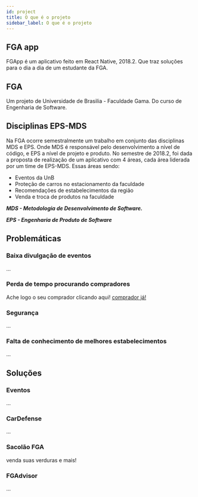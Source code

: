 ```yaml
---
id: project
title: O que é o projeto
sidebar_label: O que é o projeto
---
```


## FGA app
FGApp é um aplicativo feito em React Native, 2018.2. Que traz soluções para o dia a dia de um estudante da FGA.

## FGA
Um projeto de Universidade de Brasilia - Faculdade Gama.
Do curso de Engenharia de Software.

## Disciplinas EPS-MDS
Na FGA ocorre semestralmente um trabalho em conjunto das disciplinas MDS e EPS. Onde MDS é responsável pelo desenvolvimento a nível de código, e EPS a nível de projeto e produto. No semestre de 2018.2, foi dada a proposta de realização de um aplicativo com 4 áreas, cada área liderada por um time de EPS-MDS. Essas áreas sendo: 

- Eventos da UnB
- Proteção de carros no estacionamento da faculdade
- Recomendações de estabelecimentos da região
- Venda e troca de produtos na faculdade

***MDS - Metodologia de Desenvolvimento de Software.***

***EPS - Engenharia de Produto de Software***

## Problemáticas
### Baixa divulgação de eventos
...
### Perda de tempo procurando compradores
Ache logo o seu comprador clicando aqui! [comprador já!](https://cdn.images.express.co.uk/img/dynamic/1/590x/Lymington-market-trader-Wayne-Bellows-946716.jpg)
### Segurança
...
### Falta de conhecimento de melhores estabelecimentos
...

## Soluções
### Eventos
...

### CarDefense
...

### Sacolão FGA
venda suas verduras e mais!

### FGAdvisor
...

